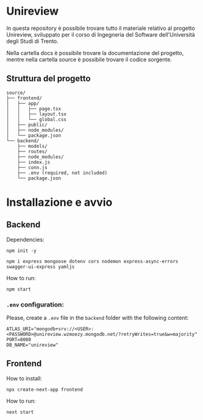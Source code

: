 # Unireview

In questa repository è possibile trovare tutto il materiale relativo al progetto Unireview, sviluppato per il corso di Ingegneria del Software dell'Università degli Studi di Trento.

Nella cartella docs è possibile trovare la documentazione del progetto, mentre nella cartella source è possibile trovare il codice sorgente.

## Struttura del progetto
```
source/
├── frontend/
│   ├── app/
│   │   ├── page.tsx
│   │   ├── layout.tsx
│   │   └── global.css
│   ├── public/
│   ├── node_modules/
│   └── package.json
└── backend/
    ├── models/
    ├── routes/
    ├── node_modules/
    ├── index.js
    ├── conn.js
    ├── .env (required, not included)
    └── package.json
```

# Installazione e avvio
## Backend

Dependencies:

`npm init -y`

`npm i express mongoose dotenv cors nodemon express-async-errors swagger-ui-express yamljs`

How to run:

`npm start`

### `.env` configuration:

Please, create a `.env` file in the `backend` folder with the following content:

```
ATLAS_URI="mongodb+srv://<USER>:<PASSWORD>@unireview.wzmoezy.mongodb.net/?retryWrites=true&w=majority"
PORT=8080
DB_NAME="unireview"
```

## Frontend

How to install:

`npx create-next-app frontend`

How to run:

`next start`
